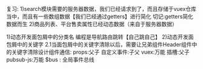 复习:
1)search模块需要的服务器数据，我们已经请求到了，而且存储于vuex仓库当中，而且有一些数组数据【我们已经通过getters】进行简化
切记:getters简化数据而生
2)商品列表、平台售卖属性已经动态数据（来自于服务器数据）
 

1)动态开发面包屑中的分类名
编程是导航路由跳转【自己跳自己】
2)动态开发面包屑中的关键字
2.1当面包屑中的关键字清除以后，需要让兄弟组件Header组件中的关键字清除设计组件通信:
props:父子
自定义事件:子父
vuex:万能
插槽:父子
pubsub-js:万能
$bus : 全局事件总线
